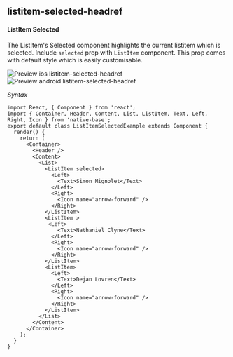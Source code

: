 ## listitem-selected-headref
#### ListItem Selected

The ListItem's Selected component highlights the current listitem which is selected. Include <code>selected</code> prop with <code>ListItem</code> component. This prop comes with default style which is easily customisable.

![Preview ios listitem-selected-headref](https://github.com/GeekyAnts/NativeBase-KitchenSink/raw/v2.6.1/screenshots/ios/list-selected.png)
![Preview android listitem-selected-headref](https://github.com/GeekyAnts/NativeBase-KitchenSink/raw/v2.6.1/screenshots/android/list-selected.png)

*Syntax*

<pre class="line-numbers"><code class="language-jsx">import React, { Component } from 'react';
import { Container, Header, Content, List, ListItem, Text, Left, Right, Icon } from 'native-base';
export default class ListItemSelectedExample extends Component {
  render() {
    return (
      &lt;Container>
        &lt;Header />
        &lt;Content>
          &lt;List>
            &lt;ListItem selected>
              &lt;Left>
                &lt;Text>Simon Mignolet&lt;/Text>
              &lt;/Left>
              &lt;Right>
                &lt;Icon name="arrow-forward" />
              &lt;/Right>
            &lt;/ListItem>
            &lt;ListItem >
             &lt;Left>
                &lt;Text>Nathaniel Clyne&lt;/Text>
              &lt;/Left>
              &lt;Right>
                &lt;Icon name="arrow-forward" />
              &lt;/Right>
            &lt;/ListItem>
            &lt;ListItem>
              &lt;Left>
                &lt;Text>Dejan Lovren&lt;/Text>
              &lt;/Left>
              &lt;Right>
                &lt;Icon name="arrow-forward" />
              &lt;/Right>
            &lt;/ListItem>
          &lt;/List>
        &lt;/Content>
      &lt;/Container>
    );
  }
}</code></pre><br />
